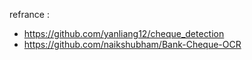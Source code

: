 


refrance : 
- https://github.com/yanliang12/cheque_detection
- https://github.com/naikshubham/Bank-Cheque-OCR
